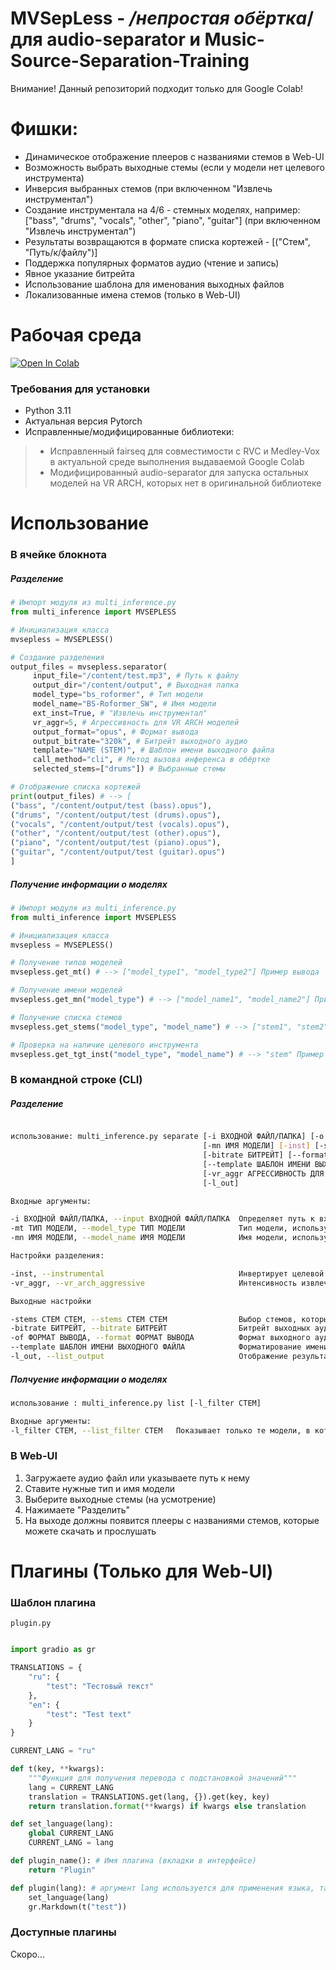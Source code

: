 # MVSepLess - */непростая обёртка*/ для audio-separator и Music-Source-Separation-Training

Внимание! Данный репозиторий подходит только для Google Colab!

# Фишки:

- Динамическое отображение плееров с названиями стемов в Web-UI
- Возможность выбрать выходные стемы (если у модели нет целевого инструмента)
- Инверсия выбранных стемов (при включенном "Извлечь инструментал")
- Создание инструментала на 4/6 - стемных моделях, например: ["bass", "drums", "vocals", "other", "piano", "guitar"] (при включенном "Извлечь инструментал")
- Результаты возвращаются в формате списка кортежей - [("Стем", "Путь/к/файлу")]
- Поддержка популярных форматов аудио (чтение и запись)
- Явное указание битрейта
- Использование шаблона для именования выходных файлов
- Локализованные имена стемов (только в Web-UI)

# Рабочая среда

[![Open In Colab](https://colab.research.google.com/assets/colab-badge.svg)](https://colab.research.google.com/github/noblebarkrr/mvsepless/blob/beta/Mvsepless_Beta.ipynb)

### Требования для установки

- Python 3.11
- Актуальная версия Pytorch
- Исправленные/модифицированные библиотеки:
> - Исправленный fairseq для совместимости с RVC и Medley-Vox в актуальной среде выполнения выдаваемой Google Colab
> - Модифицированный audio-separator для запуска остальных моделей на VR ARCH, которых нет в оригинальной библиотеке

# Использование

### В ячейке блокнота

##### Разделение

```python
# Импорт модуля из multi_inference.py
from multi_inference import MVSEPLESS

# Инициализация класса
mvsepless = MVSEPLESS()

# Создание разделения
output_files = mvsepless.separator(
     input_file="/content/test.mp3", # Путь к файлу
     output_dir="/content/output", # Выходная папка
     model_type="bs_roformer", # Тип модели
     model_name="BS-Roformer_SW", # Имя модели
     ext_inst=True, # "Извлечь инструментал"
     vr_aggr=5, # Агрессивность для VR ARCH моделей
     output_format="opus", # Формат вывода
     output_bitrate="320k", # Битрейт выходного аудио
     template="NAME (STEM)", # Шаблон имени выходного файла
     call_method="cli", # Метод вызова инференса в обёртке
     selected_stems=["drums"]) # Выбранные стемы

# Отображение списка кортежей
print(output_files) # --> [
("bass", "/content/output/test (bass).opus"),
("drums", "/content/output/test (drums).opus"),
("vocals", "/content/output/test (vocals).opus"),
("other", "/content/output/test (other).opus"),
("piano", "/content/output/test (piano).opus"),
("guitar", "/content/output/test (guitar).opus")
]

```

##### Получение информации о моделях

```python
# Импорт модуля из multi_inference.py
from multi_inference import MVSEPLESS

# Инициализация класса
mvsepless = MVSEPLESS()

# Получение типов моделей
mvsepless.get_mt() # --> ["model_type1", "model_type2"] Пример вывода

# Получение имени моделей
mvsepless.get_mn("model_type") # --> ["model_name1", "model_name2"] Пример вывода

# Получение списка стемов
mvsepless.get_stems("model_type", "model_name") # --> ["stem1", "stem2"] Пример вывода

# Проверка на наличие целевого инструмента
mvsepless.get_tgt_inst("model_type", "model_name") # --> "stem" Пример вывода

```

### В командной строке (CLI)

##### Разделение

```sh

использование: multi_inference.py separate [-i ВХОДНОЙ ФАЙЛ/ПАПКА] [-o ВЫХОДНАЯ ПАПКА] [-mt ТИП МОДЕЛИ] 
                                           [-mn ИМЯ МОДЕЛИ] [-inst] [-stems "СТЕМ" "СТЕМ" "СТЕМ"...] 
                                           [-bitrate БИТРЕЙТ] [--format ФОРМАТ ВЫВОДА] 
                                           [--template ШАБЛОН ИМЕНИ ВЫХОДНОГО ФАЙЛА]
                                           [-vr_aggr АГРЕССИВНОСТЬ ДЛЯ VR ARCH МОДЕЛЕЙ]
                                           [-l_out]

Входные аргументы:

-i ВХОДНОЙ ФАЙЛ/ПАПКА, --input ВХОДНОЙ ФАЙЛ/ПАПКА  Определяет путь к входному файлу [строка]
-mt ТИП МОДЕЛИ, --model_type ТИП МОДЕЛИ            Тип модели, используемой в разделении [строка]
-mn ИМЯ МОДЕЛИ, --model_name ИМЯ МОДЕЛИ            Имя модели, используемой в разделении [строка]

Настройки разделения:

-inst, --instrumental                              Инвертирует целевой инструмент/выбранные стемы (работает только с MSST) [булево значение]
-vr_aggr, --vr_arch_aggressive                     Интенсивность извлечения стема на VR ARCH моделях [число]

Выходные настройки

-stems СТЕМ СТЕМ, --stems СТЕМ СТЕМ                Выбор стемов, которые будут сохранены в папке [список]
-bitrate БИТРЕЙТ, --bitrate БИТРЕЙТ                Битрейт выходных аудио (игнорируется если формат вывода WAV, FLAC и AIFF) [строка]
-of ФОРМАТ ВЫВОДА, --format ФОРМАТ ВЫВОДА          Формат выходного аудио [строка]
--template ШАБЛОН ИМЕНИ ВЫХОДНОГО ФАЙЛА            Форматирование имени выходного файла по шаблону [строка]
-l_out, --list_output                              Отображение результатов разделения [булево значение]


```


##### Полчуение информации о моделях

```sh
использование : multi_inference.py list [-l_filter СТЕМ]

Входные аргументы:
-l_filter СТЕМ, --list_filter СТЕМ   Показывает только те модели, в которых есть указанный стем

```


### В Web-UI

1. Загружаете аудио файл или указываете путь к нему
2. Ставите нужные тип и имя модели
3. Выберите выходные стемы (на усмотрение)
4. Нажимаете "Разделить"
5. На выходе должны появится плееры с названиями стемов, которые можете скачать и прослушать

# Плагины (Только для Web-UI)

### Шаблон плагина

```
plugin.py
```

```python

import gradio as gr

TRANSLATIONS = {
    "ru": {
        "test": "Тестовый текст"
    },
    "en": {
        "test": "Test text"
    }
}

CURRENT_LANG = "ru"

def t(key, **kwargs):
    """Функция для получения перевода с подстановкой значений"""
    lang = CURRENT_LANG
    translation = TRANSLATIONS.get(lang, {}).get(key, key)
    return translation.format(**kwargs) if kwargs else translation

def set_language(lang):
    global CURRENT_LANG
    CURRENT_LANG = lang

def plugin_name(): # Имя плагина (вкладки в интерфейсе)
    return "Plugin"

def plugin(lang): # аргумент lang используется для применения языка, такого же как и в интерфейсе
    set_language(lang)
    gr.Markdown(t("test"))


```

### Доступные плагины

Скоро...











